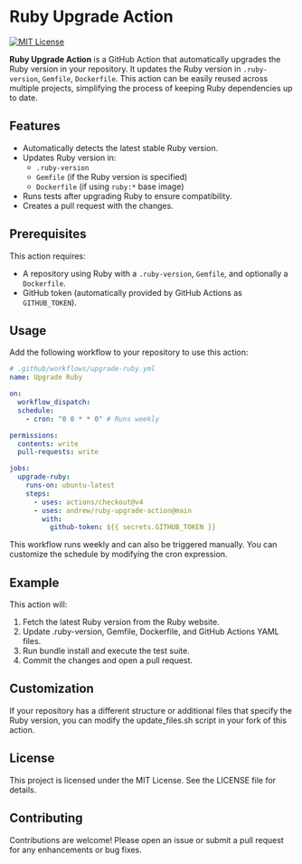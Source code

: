 # Ruby Upgrade Action

[![MIT License](https://img.shields.io/badge/license-MIT-green.svg)](LICENSE)

**Ruby Upgrade Action** is a GitHub Action that automatically upgrades the Ruby version in your repository. It updates the Ruby version in `.ruby-version`, `Gemfile`, `Dockerfile`. This action can be easily reused across multiple projects, simplifying the process of keeping Ruby dependencies up to date.

## Features

- Automatically detects the latest stable Ruby version.
- Updates Ruby version in:
  - `.ruby-version`
  - `Gemfile` (if the Ruby version is specified)
  - `Dockerfile` (if using `ruby:*` base image)
- Runs tests after upgrading Ruby to ensure compatibility.
- Creates a pull request with the changes.

## Prerequisites

This action requires:

- A repository using Ruby with a `.ruby-version`, `Gemfile`, and optionally a `Dockerfile`.
- GitHub token (automatically provided by GitHub Actions as `GITHUB_TOKEN`).

## Usage

Add the following workflow to your repository to use this action:

```yaml
# .github/workflows/upgrade-ruby.yml
name: Upgrade Ruby

on:
  workflow_dispatch:
  schedule:
    - cron: "0 0 * * 0" # Runs weekly

permissions:
  contents: write
  pull-requests: write

jobs:
  upgrade-ruby:
    runs-on: ubuntu-latest
    steps:
      - uses: actions/checkout@v4
      - uses: andrew/ruby-upgrade-action@main
        with:
          github-token: ${{ secrets.GITHUB_TOKEN }}
```

This workflow runs weekly and can also be triggered manually. You can customize the schedule by modifying the cron expression.

## Example

This action will:

1. Fetch the latest Ruby version from the Ruby website.
2. Update .ruby-version, Gemfile, Dockerfile, and GitHub Actions YAML files.
3. Run bundle install and execute the test suite.
4. Commit the changes and open a pull request.

## Customization

If your repository has a different structure or additional files that specify the Ruby version, you can modify the update_files.sh script in your fork of this action.

## License

This project is licensed under the MIT License. See the LICENSE file for details.

## Contributing

Contributions are welcome! Please open an issue or submit a pull request for any enhancements or bug fixes.
